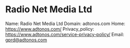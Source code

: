 
# Radio Net Media Ltd

Name: Radio Net Media Ltd
Domain: adtonos.com
Home: https://www.adtonos.com/
Privacy_policy: https://www.adtonos.com/service-privacy-policy/
Email: gprd@adtonos.com
